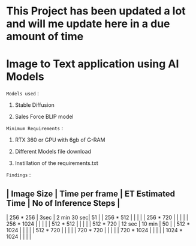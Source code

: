 # This Project has been updated a lot and will me update here in a due amount of time 


# Image to Text application using AI Models

`Models used` :

1. Stable Diffusion

2. Sales Force BLIP model

`Minimum Requirements` :

1. RTX 360 or GPU with 6gb of G-RAM

2. Different Models file download

3. Instillation of the requirements.txt

`Findings` :

| Image Size  | Time per frame | ET Estimated Time    |  No of Inference Steps |
--------------------------------------------------------------------------------
|  256 * 256  | 3sec           | 2 min 30 sec|     51        |
|  256 * 512  |                |             |               |
|  256 * 720  |                |             |               |
|  256 * 1024 |                |             |               |
|  512 * 512  |                |             |               |
|  512 * 720  | 12 sec         |  10 min     |     50        |
|  512 * 1024 |                |             |               |
|  512 * 720  |                |             |               |
|  720 * 720  |                |             |               |
|  720 * 1024 |                |             |               |
| 1024 * 1024 |                |             |               |
